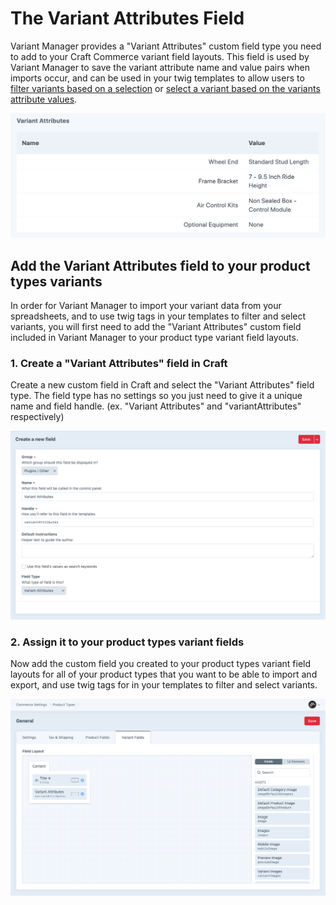 # The Variant Attributes Field

Variant Manager provides a "Variant Attributes" custom field type you need to add to your Craft Commerce variant field
layouts. This field is used by Variant Manager to save the variant attribute name and value pairs when imports occur,
and can be used in your twig templates to allow users to
[filter variants based on a selection](../recipes/variant-filter.md) or
[select a variant based on the variants attribute values](../recipes/variant-switcher.md).

![Screenshot](../../resources/img/field-display.png)

## Add the Variant Attributes field to your product types variants

In order for Variant Manager to import your variant data from your spreadsheets, and to use twig tags in your templates
to filter and select variants, you will first need to add the "Variant Attributes" custom field included in Variant
Manager to your product type variant field layouts.

### 1. Create a "Variant Attributes" field in Craft

Create a new custom field in Craft and select the "Variant Attributes" field type. The field type has no settings so you
just need to give it a unique name and field handle. (ex. "Variant Attributes" and "variantAttributes" respectively)

![Screenshot](../../resources/img/field-new.png)

### 2. Assign it to your product types variant fields

Now add the custom field you created to your product types variant field layouts for all of your product types that you
want to be able to import and export, and use twig tags for in your templates to filter and select variants.

![Screenshot](../../resources/img/field-add.png)

